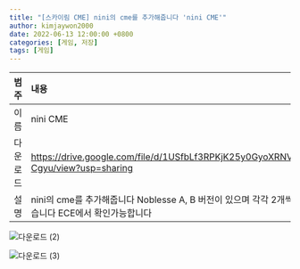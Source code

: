 ```yaml
---
title: "[스카이림 CME] nini의 cme를 추가해줍니다 'nini CME'"
author: kimjaywon2000
date: 2022-06-13 12:00:00 +0800
categories: [게임, 저장]
tags: [게임]
---
```


| 범주             | 내용            |
|:----------------|:---------------|
| 이름             | nini CME  |
| 다운로드          | <https://drive.google.com/file/d/1USfbLf3RPKjK25y0GyoXRNV9ws3-Cgyu/view?usp=sharing> |
| 설명             | nini의 cme를 추가해줍니다 Noblesse A, B 버전이 있으며 각각 2개씩 들어있습니다 ECE에서 확인가능합니다      |

![다운로드 (2)](https://user-images.githubusercontent.com/76558033/173473888-fe795111-8b1c-438a-b3e4-4108a1bccf4c.png)

![다운로드 (3)](https://user-images.githubusercontent.com/76558033/173473907-61b34d76-e9e0-4864-83ea-ce5be512b0f1.png)
